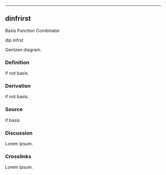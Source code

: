 ------------------------------------------------------------------------

## dinfrirst

Basis Function Combinator

dip infrst

Gentzen diagram.

### Definition

if not basis.

### Derivation

if not basis.

### Source

if basis

### Discussion

Lorem ipsum.

### Crosslinks

Lorem ipsum.
